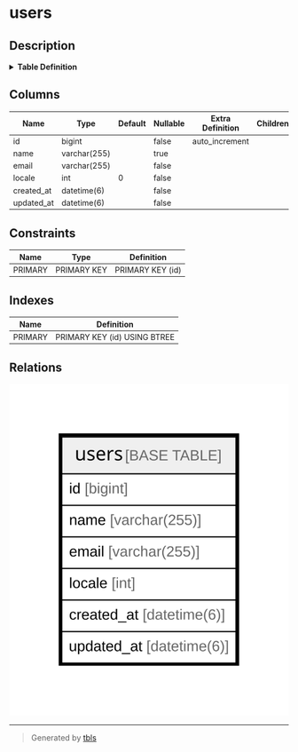 # users

## Description

<details>
<summary><strong>Table Definition</strong></summary>

```sql
CREATE TABLE `users` (
  `id` bigint NOT NULL AUTO_INCREMENT,
  `name` varchar(255) COLLATE utf8mb4_general_ci DEFAULT NULL,
  `email` varchar(255) COLLATE utf8mb4_general_ci NOT NULL,
  `locale` int NOT NULL DEFAULT '0',
  `created_at` datetime(6) NOT NULL,
  `updated_at` datetime(6) NOT NULL,
  PRIMARY KEY (`id`)
) ENGINE=InnoDB AUTO_INCREMENT=[Redacted by tbls] DEFAULT CHARSET=utf8mb4 COLLATE=utf8mb4_general_ci
```

</details>

## Columns

| Name | Type | Default | Nullable | Extra Definition | Children | Parents | Comment |
| ---- | ---- | ------- | -------- | --------------- | -------- | ------- | ------- |
| id | bigint |  | false | auto_increment |  |  |  |
| name | varchar(255) |  | true |  |  |  |  |
| email | varchar(255) |  | false |  |  |  |  |
| locale | int | 0 | false |  |  |  |  |
| created_at | datetime(6) |  | false |  |  |  |  |
| updated_at | datetime(6) |  | false |  |  |  |  |

## Constraints

| Name | Type | Definition |
| ---- | ---- | ---------- |
| PRIMARY | PRIMARY KEY | PRIMARY KEY (id) |

## Indexes

| Name | Definition |
| ---- | ---------- |
| PRIMARY | PRIMARY KEY (id) USING BTREE |

## Relations

![er](users.svg)

---

> Generated by [tbls](https://github.com/k1LoW/tbls)
